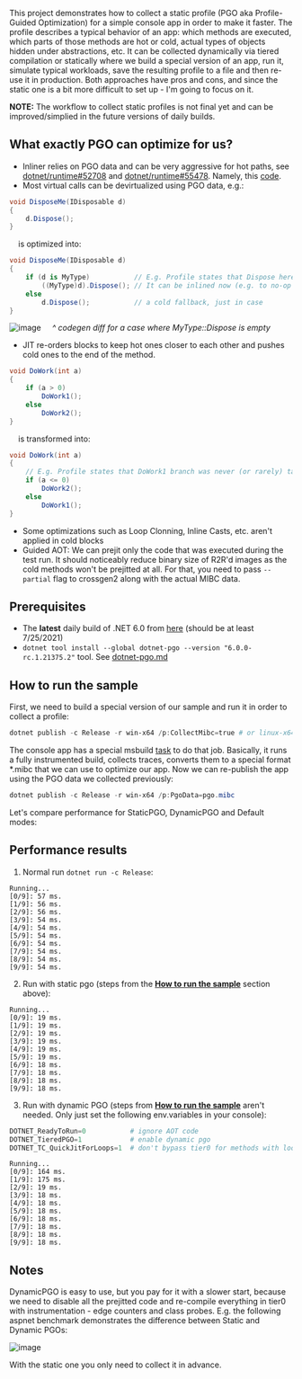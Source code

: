 
This project demonstrates how to collect a static profile (PGO aka Profile-Guided Optimization) for a simple console app in order to make it faster. The profile describes a typical behavior of an app: which methods are executed, which parts of those methods are hot or cold, actual types of objects hidden under abstractions, etc. It can be collected dynamically via tiered compilation or statically where we build a special version of an app, run it, simulate typical workloads, save the resulting profile to a file and then re-use it in production. Both approaches have pros and cons, and since the static one is a bit more difficult to set up - I'm going to focus on it.

**NOTE:** The workflow to collect static profiles is not final yet and can be improved/simplied in the future versions of daily builds.

## What exactly PGO can optimize for us?
* Inliner relies on PGO data and can be very aggressive for hot paths, see [dotnet/runtime#52708](https://github.com/dotnet/runtime/pull/52708) and [dotnet/runtime#55478](https://github.com/dotnet/runtime/pull/55478). Namely, this [code](https://github.com/dotnet/runtime/blob/c93bb62e33934c3b8b6b1d293612d44360483bd8/src/coreclr/jit/inlinepolicy.cpp#L1675-L1697).
* Most virtual calls can be devirtualized using PGO data, e.g.:
```csharp
void DisposeMe(IDisposable d)
{
    d.Dispose();
}
```
&nbsp;&nbsp;&nbsp;&nbsp;is optimized into:
```csharp
void DisposeMe(IDisposable d)
{
    if (d is MyType)           // E.g. Profile states that Dispose here is mostly called on MyType.
        ((MyType)d).Dispose(); // It can be inlined now (e.g. to no-op if MyType::Dispose() is empty)
    else
        d.Dispose();           // a cold fallback, just in case
}
```
![image](https://user-images.githubusercontent.com/523221/126960839-6bc3b110-014a-4680-abd8-44c9e7e01765.png)
&nbsp;&nbsp;&nbsp;&nbsp;*^ codegen diff for a case where MyType::Dispose is empty*

  

* JIT re-orders blocks to keep hot ones closer to each other and pushes cold ones to the end of the method.
```csharp
void DoWork(int a)
{
    if (a > 0)
        DoWork1();
    else
        DoWork2();
}
```
&nbsp;&nbsp;&nbsp;&nbsp;is transformed into:
```csharp
void DoWork(int a)
{
    // E.g. Profile states that DoWork1 branch was never (or rarely) taken
    if (a <= 0)
        DoWork2();
    else
        DoWork1();
}
```
* Some optimizations such as Loop Clonning, Inline Casts, etc. aren't applied in cold blocks
* Guided AOT: We can prejit only the code that was executed during the test run. It should noticeably reduce binary size of R2R'd images as the cold methods won't be prejitted at all. For that, you need to pass `--partial` flag to crossgen2 along with the actual MIBC data.


## Prerequisites ###
*  The **latest** daily build of .NET 6.0 from [here](https://github.com/dotnet/installer/blob/main/README.md#installers-and-binaries) (should be at least 7/25/2021)
*  `dotnet tool install --global dotnet-pgo --version "6.0.0-rc.1.21375.2"` tool. See [dotnet-pgo.md](https://github.com/dotnet/runtime/blob/main/docs/design/features/dotnet-pgo.md)

## How to run the sample
First, we need to build a special version of our sample and run it in order to collect a profile:
```ps1
dotnet publish -c Release -r win-x64 /p:CollectMibc=true # or linux-x64, osx-arm64, etc..
```
The console app has a special msbuild [task](https://github.com/EgorBo/StaticPGO_Example/blob/c1ba286cc4e63734ab7c0b3f81349948d39427f2/App.csproj#L29-L53) to do that job. Basically, it runs a fully instrumented build, collects traces, converts them to a special format *.mibc that we can use to optimize our app.
Now we can re-publish the app using the PGO data we collected previously:

```ps1
dotnet publish -c Release -r win-x64 /p:PgoData=pgo.mibc
```
Let's compare performance for StaticPGO, DynamicPGO and Default modes:

## Performance results
1) Normal run `dotnet run -c Release`:
```
Running...
[0/9]: 57 ms.
[1/9]: 56 ms.
[2/9]: 56 ms.
[3/9]: 54 ms.
[4/9]: 54 ms.
[5/9]: 54 ms.
[6/9]: 54 ms.
[7/9]: 54 ms.
[8/9]: 54 ms.
[9/9]: 54 ms.
```
2) Run with static pgo (steps from the **[How to run the sample](https://github.com/EgorBo/StaticPGO_Example#how-to-run-the-sample)** section above):
```
Running...
[0/9]: 19 ms.
[1/9]: 19 ms.
[2/9]: 19 ms.
[3/9]: 19 ms.
[4/9]: 19 ms.
[5/9]: 19 ms.
[6/9]: 18 ms.
[7/9]: 18 ms.
[8/9]: 18 ms.
[9/9]: 18 ms.
```
3) Run with dynamic PGO (steps from **[How to run the sample](https://github.com/EgorBo/StaticPGO_Example#how-to-run-the-sample)** aren't needed. Only just set the following env.variables in your console):
```ps1
DOTNET_ReadyToRun=0           # ignore AOT code
DOTNET_TieredPGO=1            # enable dynamic pgo
DOTNET_TC_QuickJitForLoops=1  # don't bypass tier0 for methods with loops
```
```
Running...
[0/9]: 164 ms.
[1/9]: 175 ms.
[2/9]: 19 ms.
[3/9]: 18 ms.
[4/9]: 18 ms.
[5/9]: 18 ms.
[6/9]: 18 ms.
[7/9]: 18 ms.
[8/9]: 18 ms.
[9/9]: 18 ms.
```

## Notes
DynamicPGO is easy to use, but you pay for it with a slower start, because we need to disable all the prejitted code
and re-compile everything in tier0 with instrumentation - edge counters and class probes. E.g. the following aspnet benchmark 
demonstrates the difference between Static and Dynamic PGOs:

![image](https://user-images.githubusercontent.com/523221/126899669-f5a49151-5927-4d52-b252-de024b5399f6.png)
  
With the static one you only need to collect it in advance.
